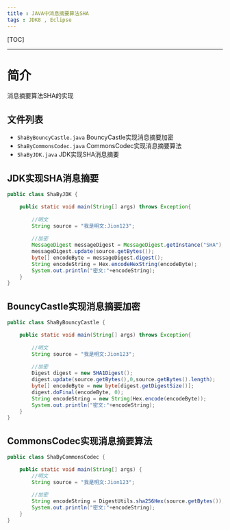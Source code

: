 ```yaml
---
title : JAVA中消息摘要算法SHA
tags : JDK8 , Eclipse 
---
```


[TOC]

---

# 简介
消息摘要算法SHA的实现

## 文件列表

- `ShaByBouncyCastle.java`                  BouncyCastle实现消息摘要加密
- `ShaByCommonsCodec.java`              CommonsCodec实现消息摘要算法
- `ShaByJDK.java`                                  JDK实现SHA消息摘要


## JDK实现SHA消息摘要

``` java
public class ShaByJDK {

	public static void main(String[] args) throws Exception{
		
		//明文
		String source = "我是明文:Jion123";
		
		//加密
		MessageDigest messageDigest = MessageDigest.getInstance("SHA");
		messageDigest.update(source.getBytes());
		byte[] encodeByte = messageDigest.digest();
		String encodeString = Hex.encodeHexString(encodeByte);
		System.out.println("密文:"+encodeString);
	}
}
```

## BouncyCastle实现消息摘要加密

``` java
public class ShaByBouncyCastle {

	public static void main(String[] args) throws Exception{
		
		//明文
		String source = "我是明文:Jion123";
		
		//加密
		Digest digest = new SHA1Digest();
		digest.update(source.getBytes(),0,source.getBytes().length);
		byte[] encodeByte = new byte[digest.getDigestSize()];
		digest.doFinal(encodeByte, 0);
		String encodeString = new String(Hex.encode(encodeByte));
		System.out.println("密文:"+encodeString);
	}
}
```

## CommonsCodec实现消息摘要算法

``` java
public class ShaByCommonsCodec {

	public static void main(String[] args) {
		//明文
		String source = "我是明文:Jion123";
		
		//加密
		String encodeString = DigestUtils.sha256Hex(source.getBytes());
		System.out.println("密文:"+encodeString);
	}
}
```


